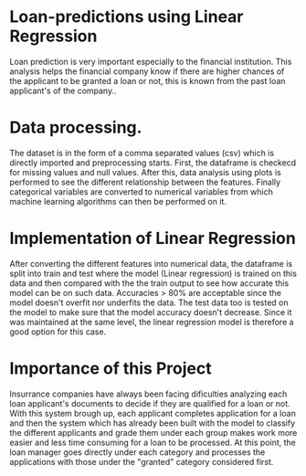 # Loan-predictions using Linear Regression


Loan prediction is very important especially to the financial institution. This analysis helps the financial company know if there are higher chances of the applicant to be granted a loan or not, this is known from the past loan applicant's of the company..

# Data processing.

The dataset is in the form of a comma separated values (csv) which is directly imported and preprocessing starts.
First, the dataframe is checkecd for missing values and null values. After this, data analysis using plots is performed to see the different relationship between the features. Finally categorical variables are converted to numerical variables from which machine learning algorithms can then be performed on it.

# Implementation of Linear Regression

After converting the different features into numerical data, the dataframe is split into train and test where the model (Linear regression) is trained on this data and then compared with the the train output to see how accurate this model can be on such data. Accuracies > 80% are acceptable since the model doesn't overfit nor underfits the data. 
The test data too is tested on the model to make sure that the model accuracy doesn't decrease. Since it was maintained at the same level, the linear regression model is therefore a good option for this case.

# Importance of this Project

Insurrance companies have always been facing dificulties analyzing each loan applicant's documents to decide if they are qualified for a loan or not. With this system brough up, each applicant completes application for a loan and then the system which has already been built with the model to classify the different applicants and grade them under each group makes work more easier and less time consuming for a loan to be processed. 
At this point, the loan manager goes directly under each category and processes the applications with those under the "granted" category considered first.

